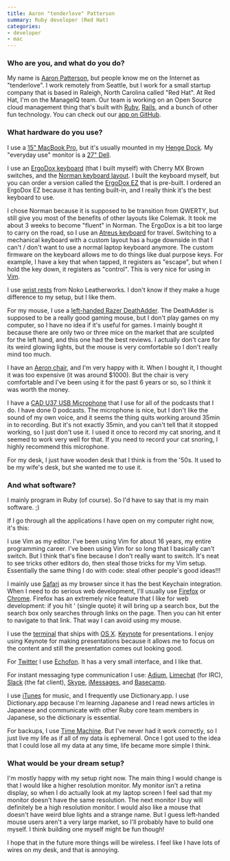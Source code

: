 ```yaml
---
title: Aaron "tenderlove" Patterson
summary: Ruby developer (Red Hat)
categories:
- developer
- mac
---
```


### Who are you, and what do you do?

My name is [Aaron Patterson](http://tenderlovemaking.com/ "Aaron's website."), but people know me on the Internet as "tenderlove". I work remotely from Seattle, but I work for a small startup company that is based in Raleigh, North Carolina called "Red Hat". At Red Hat, I'm on the ManageIQ team. Our team is working on an Open Source cloud management thing that's built with [Ruby][], [Rails][], and a bunch of other fun technology. You can check out our [app on GitHub][manageiq].

### What hardware do you use?

I use a [15" MacBook Pro][macbook-pro], but it's usually mounted in my [Henge Dock][henge-dock]. My "everyday use" monitor is a [27" Dell][ultrasharp-u2713hm].

I use an [ErgoDox keyboard][ergodox] (that I built myself) with Cherry MX Brown switches, and the [Norman keyboard layout](https://normanlayout.info/ "A keyboard layout."). I built the keyboard myself, but you can order a version called the [ErgoDox EZ][ergodox-ez] that is pre-built. I ordered an ErgoDox EZ because it has tenting built-in, and I really think it's the best keyboard to use.

I chose Norman because it is supposed to be transition from QWERTY, but still give you most of the benefits of other layouts like Colemak. It took me about 3 weeks to become "fluent" in Norman. The ErgoDox is a bit too large to carry on the road, so I use an [Atreus keyboard][atreus] for travel. Switching to a mechanical keyboard with a custom layout has a huge downside in that I can't / don't want to use a normal laptop keyboard anymore. The custom firmware on the keyboard allows me to do things like dual purpose keys. For example, I have a key that when tapped, it registers as "escape", but when I hold the key down, it registers as "control". This is very nice for using in [Vim][].

I use [wrist rests][ergodox-wrist-rest] from Noko Leatherworks. I don't know if they make a huge difference to my setup, but I like them.

For my mouse, I use a [left-handed Razer DeathAdder][deathadder-left-handed]. The DeathAdder is supposed to be a really good gaming mouse, but I don't play games on my computer, so I have no idea if it's useful for games. I mainly bought it because there are only two or three mice on the market that are sculpted for the left hand, and this one had the best reviews. I actually don't care for its weird glowing lights, but the mouse is very comfortable so I don't really mind too much.

I have an [Aeron chair][aeron], and I'm very happy with it. When I bought it, I thought it was too expensive (it was around $1000). But the chair is very comfortable and I've been using it for the past 6 years or so, so I think it was worth the money.

I have a [CAD U37 USB Microphone][u37] that I use for all of the podcasts that I do. I have done 0 podcasts. The microphone is nice, but I don't like the sound of my own voice, and it seems the thing quits working around 35min in to recording. But it's not exactly 35min, and you can't tell that it stopped working, so I just don't use it. I used it once to record my cat snoring, and it seemed to work very well for that. If you need to record your cat snoring, I highly recommend this microphone.

For my desk, I just have wooden desk that I think is from the '50s. It used to be my wife's desk, but she wanted me to use it.

### And what software?

I mainly program in Ruby (of course). So I'd have to say that is my main software. ;)

If I go through all the applications I have open on my computer right now, it's this:

I use Vim as my editor. I've been using Vim for about 16 years, my entire programming career. I've been using Vim for so long that I basically can't switch. But I think that's fine because I don't really want to switch. It's neat to see tricks other editors do, then steal those tricks for my Vim setup. Essentially the same thing I do with code: steal other people's good ideas!!!

I mainly use [Safari][] as my browser since it has the best Keychain integration. When I need to do serious web development, I'll usually use [Firefox][] or [Chrome][]. Firefox has an extremely nice feature that I like for web development: if you hit ' (single quote) it will bring up a search box, but the search box only searches through links on the page. Then you can hit enter to navigate to that link. That way I can avoid using my mouse.

I use the [terminal][] that ships with [OS X][macos]. [Keynote][] for presentations. I enjoy using Keynote for making presentations because it allows me to focus on the content and still the presentation comes out looking good.

For [Twitter][] I use [Echofon][]. It has a very small interface, and I like that.

For instant messaging type communication I use: [Adium][], [Limechat][] (for IRC), [Slack][] (the fat client), [Skype][], [iMessages][imessage], and [Basecamp][].

I use [iTunes][] for music, and I frequently use Dictionary.app. I use Dictionary.app because I'm learning Japanese and I read news articles in Japanese and communicate with other Ruby core team members in Japanese, so the dictionary is essential.

For backups, I use [Time Machine][time-machine]. But I've never had it work correctly, so I just live my life as if all of my data is ephemeral. Once I got used to the idea that I could lose all my data at any time, life became more simple I think.

### What would be your dream setup?

I'm mostly happy with my setup right now. The main thing I would change is that I would like a higher resolution monitor. My monitor isn't a retina display, so when I do actually look at my laptop screen I feel sad that my monitor doesn't have the same resolution. The next monitor I buy will definitely be a high resolution monitor. I would also like a mouse that doesn't have weird blue lights and a strange name. But I guess left-handed mouse users aren't a very large market, so I'll probably have to build one myself. I think building one myself might be fun though!

I hope that in the future more things will be wireless. I feel like I have lots of wires on my desk, and that is annoying.

[adium]: https://en.wikipedia.org/wiki/Adium "A multi-protocol chat application for the Mac."
[aeron]: https://www.hermanmiller.com/products/seating/office-chairs/aeron-chairs/ "A work chair."
[atreus]: http://atreus.technomancy.us "A DIY mechanical keyboard."
[basecamp]: https://basecamp.com/ "Web-based project management."
[chrome]: https://www.google.com/intl/en/chrome/browser/ "A WebKit-based browser, where each tab runs in its own thread."
[deathadder-left-handed]: https://www.razerzone.com/gaming-mice/razer-deathadder-left-hand-edition "A left-handed gaming mouse."
[echofon]: http://www.echofon.com/twitter/mac/ "A Twitter client for the Mac."
[ergodox-ez]: https://www.indiegogo.com/projects/ergodox-ez-an-incredible-mechanical-keyboard "A mechanical keyboard."
[ergodox-wrist-rest]: https://www.massdrop.com/buy/Noko-Leatherworks-ErgoDox-Wrist-Rest?mode=guest_open "A keyboard wrist rest."
[ergodox]: https://www.ergodox.io/ "A buildable split ergonomic keyboard."
[firefox]: https://www.mozilla.org/en-US/firefox/new/ "A cross-platform open-source web browser."
[henge-dock]: https://hengedocks.com/ "A hardware docking system for Mac laptops."
[imessage]: https://en.wikipedia.org/wiki/iMessage "A messaging platform."
[itunes]: https://www.apple.com/itunes/ "A jukebox application and online store."
[keynote]: https://www.apple.com/keynote/ "Presentation software for the Mac."
[limechat]: http://limechat.net/mac/ "An IRC client for the Mac."
[macbook-pro]: https://www.apple.com/macbook-pro/ "A laptop."
[macos]: https://en.wikipedia.org/wiki/MacOS "An operating system for Mac hardware."
[manageiq]: https://github.com/ManageIQ/manageiq "Enterprise cloud server software."
[rails]: https://rubyonrails.org/ "A Ruby-based web framework."
[ruby]: https://www.ruby-lang.org/en/ "An interpreted scripting language."
[safari]: https://www.apple.com/safari/ "A fast web browser."
[skype]: https://www.skype.com/en/ "Voice and video chat software."
[slack]: https://slack.com/ "A collaboration service."
[terminal]: https://en.wikipedia.org/wiki/Terminal_(OS_X) "A console application included with Mac OS X."
[time-machine]: https://en.wikipedia.org/wiki/Time_Machine_(Mac_OS) "Backup software for the masses, included with Mac OS X 10.5."
[twitter]: https://twitter.com/ "An online micro-blogging platform."
[u37]: https://www.amazon.com/CAD-U37-Condenser-Recording-Microphone/dp/B001AIQGUO "A USB condenser microphone."
[ultrasharp-u2713hm]: http://accessories.ap.dell.com/sna/productdetail.aspx?c=au&cs=audhs1&l=en&redirect=1&s=dhs&sku=210-40773 "A 27 inch LCD monitor"
[vim]: https://www.vim.org/ "A command-line text editor."
